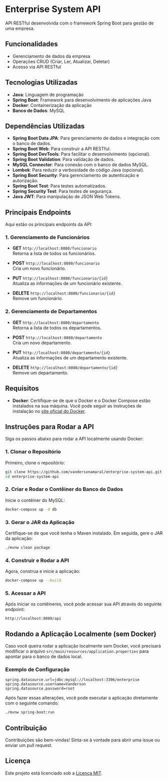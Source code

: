 # Enterprise System API

API RESTful desenvolvida com o framework Spring Boot para gestão de uma empresa.

## Funcionalidades

- Gerenciamento de dados da empresa
- Operações CRUD (Criar, Ler, Atualizar, Deletar)
- Acesso via API RESTful

## Tecnologias Utilizadas

- **Java**: Linguagem de programação
- **Spring Boot**: Framework para desenvolvimento de aplicações Java
- **Docker**: Containerização da aplicação
- **Banco de Dados**: MySQL

## Dependências Utilizadas

- **Spring Boot Data JPA**: Para gerenciamento de dados e integração com o banco de dados.
- **Spring Boot Web**: Para construir a API RESTful.
- **Spring Boot DevTools**: Para facilitar o desenvolvimento (opcional).
- **Spring Boot Validation**: Para validação de dados.
- **MySQL Connector**: Para conexão com o banco de dados MySQL.
- **Lombok**: Para reduzir a verbosidade do código Java (opcional).
- **Spring Boot Security**: Para gerenciamento de autenticação e autorização.
- **Spring Boot Test**: Para testes automatizados.
- **Spring Security Test**: Para testes de segurança.
- **Java JWT**: Para manipulação de JSON Web Tokens.


## Principais Endpoints

Aqui estão os principais endpoints da API:

### 1. **Gerenciamento de Funcionários**

- **GET** `http://localhost:8080/funcionario`  
  Retorna a lista de todos os funcionários.

- **POST** `http://localhost:8080/funcionario`  
  Cria um novo funcionário.

- **PUT** `http://localhost:8080/funcionario/{id}`  
  Atualiza as informações de um funcionário existente.

- **DELETE** `http://localhost:8080/funcionario/{id}`  
  Remove um funcionário.

### 2. **Gerenciamento de Departamentos**

- **GET** `http://localhost:8080/departamento`  
  Retorna a lista de todos os departamentos.

- **POST** `http://localhost:8080/departamento`  
  Cria um novo departamento.

- **PUT** `http://localhost:8080/departamento/{id}`  
  Atualiza as informações de um departamento existente.

- **DELETE** `http://localhost:8080/departamento/{id}`  
  Remove um departamento.

## Requisitos

- **Docker**: Certifique-se de que o Docker e o Docker Compose estão instalados na sua máquina. Você pode seguir as instruções de instalação no [site oficial do Docker](https://docs.docker.com/get-docker/).

## Instruções para Rodar a API

Siga os passos abaixo para rodar a API localmente usando Docker:

### 1. Clonar o Repositório

Primeiro, clone o repositório:

```bash
git clone https://github.com/vandersonamaral/enterprise-system-api.git
cd enterprise-system-api
```

### 2. Criar e Rodar o Contêiner do Banco de Dados

Inicie o contêiner do MySQL:

```bash
docker-compose up -d db
```

### 3. Gerar o JAR da Aplicação

Certifique-se de que você tenha o Maven instalado. Em seguida, gere o JAR da aplicação:

```bash
./mvnw clean package
```

### 4. Construir e Rodar a API

Agora, construa e inicie a aplicação:

```bash
docker-compose up --build
```

### 5. Acessar a API

Após iniciar os contêineres, você pode acessar sua API através do seguinte endpoint:

```
http://localhost:8080/api
```

## Rodando a Aplicação Localmente (sem Docker)

Caso você queira rodar a aplicação localmente sem Docker, você precisará modificar o arquivo `src/main/resources/application.properties` para apontar para o banco de dados local. 

### Exemplo de Configuração

```properties
spring.datasource.url=jdbc:mysql://localhost:3306/enterprise
spring.datasource.username=Vanderson
spring.datasource.password=root
```

Após fazer essas alterações, você pode executar a aplicação diretamente com o seguinte comando:

```bash
./mvnw spring-boot:run
```

## Contribuição

Contribuições são bem-vindas! Sinta-se à vontade para abrir uma issue ou enviar um pull request.

## Licença

Este projeto está licenciado sob a [Licença MIT](LICENSE).
